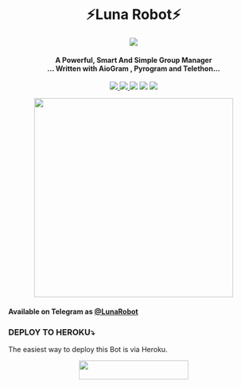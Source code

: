 <h1 align="center"><b> ⚡Luna Robot⚡ </b></h1>

<p align="center">
  <img src="https://telegra.ph/file/26ea030c390863debfcd9.jpg">
</p>
<h4 align="center">A Powerful, Smart And Simple Group Manager <br> ... Written with AioGram , Pyrogram and Telethon...</h4>
<p align='center'>
  <a href="https://www.python.org/" alt="made-with-python"> <img src="https://img.shields.io/badge/Made%20with-Python-1f425f.svg?style=flat-square&logo=python&color=blue" /> </a>
  <a href="https://github.com/zeinzo/LunaRobotV2/graphs/commit-activity" alt="Maintenance"> <img src="https://img.shields.io/badge/Maintained%3F-yes-green.svg?style=flat-square" /> </a>
  <a href="https://t.me/abotraks"><img src="https://img.shields.io/badge/Join-Todoroki%20Updates-red.svg?logo=Telegram"></a>
  <a href="t.me/lunasupportgroup"><img src="https://img.shields.io/badge/Join-Todoroki%20Support-blue.svg?logo=telegram"></a>
  <a href="t.me/tdrki_1"><img src="https://img.shields.io/badge/Developer-Todoroki%20Robot-blue.svg?logo=github"></a>

<p align="center"><a href="https://t.me/innexiaBot"><img src="(https://telegra.ph/file/e641d3dd2ccdce6a3d934.jpg)" width="400"></a></p>

#### Available on Telegram as [@LunaRobot](https://t.me/lunatapibot)

### DEPLOY TO HEROKU⤵️
The easiest way to deploy this Bot is via Heroku.
<p align="center"><a href="https://heroku.com/deploy?template=https://github.com/zeinzo/LunaRobotV2"> <img src="https://img.shields.io/badge/Deploy%20To%20Heroku-black?style=for-the-badge&logo=heroku" width="220" height="38.45"/></a></p>

